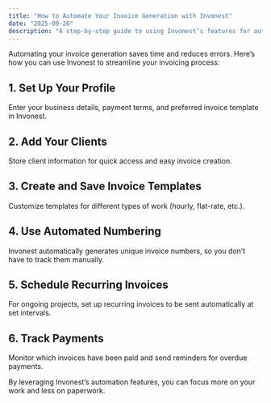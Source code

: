 ```yaml
---
title: "How to Automate Your Invoice Generation with Invonest"
date: "2025-09-26"
description: "A step-by-step guide to using Invonest’s features for automated invoice creation."
---
```


Automating your invoice generation saves time and reduces errors. Here’s how you can use Invonest to streamline your invoicing process:

## 1. Set Up Your Profile
Enter your business details, payment terms, and preferred invoice template in Invonest.

## 2. Add Your Clients
Store client information for quick access and easy invoice creation.

## 3. Create and Save Invoice Templates
Customize templates for different types of work (hourly, flat-rate, etc.).

## 4. Use Automated Numbering
Invonest automatically generates unique invoice numbers, so you don’t have to track them manually.

## 5. Schedule Recurring Invoices
For ongoing projects, set up recurring invoices to be sent automatically at set intervals.

## 6. Track Payments
Monitor which invoices have been paid and send reminders for overdue payments.

By leveraging Invonest’s automation features, you can focus more on your work and less on paperwork.